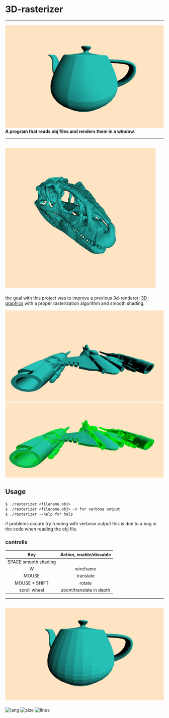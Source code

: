 # 3D-rasterizer
---

![](https://github.com/BjorneEk/rasterizer/blob/main/images/teapot1.png?raw=true)
**A program that reads obj files and renders them in a window.**

---
![](https://github.com/BjorneEk/rasterizer/blob/main/images/skull.png?raw=true)
---
the goal with this project was to improve a previous 3d-renderer: [3D-graphics](https://github.com/BjorneEk/3d-graphics) with a proper rasterization algorithm and smooth shading.

![](https://github.com/BjorneEk/rasterizer/blob/main/images/ship1.png)
![](https://github.com/BjorneEk/rasterizer/blob/main/images/ship2.png?raw=true)
## **Usage**

```
$ ./rasterizer <filename.obj>
$ ./rasterizer <filename.obj> -v for verbose output
$ ./rasterizer --help for help
```
if problems occure try running with verbose output this is due to a bug in the code when reading the obj file.
### **controlls**

| Key              | Action, enable/dissable |
|:----------------:|:-----------------------:|
|SPACE                   smooth shading      |
|W                 |       wireframe         |
|MOUSE             |       translate         |
|MOUSE + SHIFT     |        rotate           |
| scroll wheel     | zoom/translate in depth |
---
![](https://github.com/BjorneEk/rasterizer/blob/main/images/teapot2.png?raw=true)
---
<img alt="lang" src="https://img.shields.io/github/languages/top/bjorneek/rasterizer"/>
<img alt="size" src="https://img.shields.io/github/repo-size/bjorneek/rasterizer"/>
<img alt="lines" src="https://img.shields.io/tokei/lines/github/bjorneek/rasterizer"/>
